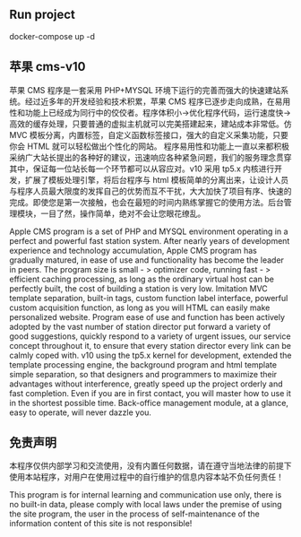 ## Run project

docker-compose up -d

## 苹果 cms-v10

苹果 CMS 程序是一套采用 PHP+MYSQL 环境下运行的完善而强大的快速建站系统。经过近多年的开发经验和技术积累，苹果 CMS 程序已逐步走向成熟，在易用性和功能上已经成为同行中的佼佼者。程序体积小->优化程序代码，运行速度快->高效的缓存处理，只要普通的虚拟主机就可以完美搭建起来，建站成本非常低。仿 MVC 模板分离，内置标签，自定义函数标签接口，强大的自定义采集功能，只要你会 HTML 就可以轻松做出个性化的网站。 程序易用性和功能上一直以来都积极采纳广大站长提出的各种好的建议，迅速响应各种紧急问题，我们的服务理念贯穿其中，保证每一位站长每一个环节都可以从容应对。v10 采用 tp5.x 内核进行开发，扩展了模板处理引擎，将后台程序与 html 模板简单的分离出来，让设计人员与程序人员最大限度的发挥自己的优势而互不干扰，大大加快了项目有序、快速的完成。即使您是第一次接触，也会在最短的时间内熟练掌握它的使用方法。后台管理模块，一目了然，操作简单，绝对不会让您眼花缭乱。

Apple CMS program is a set of PHP and MYSQL environment operating in a perfect and powerful fast station system. After nearly years of development experience and technology accumulation, Apple CMS program has gradually matured, in ease of use and functionality has become the leader in peers. The program size is small - > optimizer code, running fast - > efficient caching processing, as long as the ordinary virtual host can be perfectly built, the cost of building a station is very low. Imitation MVC template separation, built-in tags, custom function label interface, powerful custom acquisition function, as long as you will HTML can easily make personalized website. Program ease of use and function has been actively adopted by the vast number of station director put forward a variety of good suggestions, quickly respond to a variety of urgent issues, our service concept throughout it, to ensure that every station director every link can be calmly coped with. v10 using the tp5.x kernel for development, extended the template processing engine, the background program and html template simple separation, so that designers and programmers to maximize their advantages without interference, greatly speed up the project orderly and fast completion. Even if you are in first contact, you will master how to use it in the shortest possible time. Back-office management module, at a glance, easy to operate, will never dazzle you.

## 免责声明

本程序仅供内部学习和交流使用，没有内置任何数据，请在遵守当地法律的前提下使用本站程序，对用户在使用过程中的自行维护的信息内容本站不负任何责任！

This program is for internal learning and communication use only, there is no built-in data, please comply with local laws under the premise of using the site program, the user in the process of self-maintenance of the information content of this site is not responsible!
